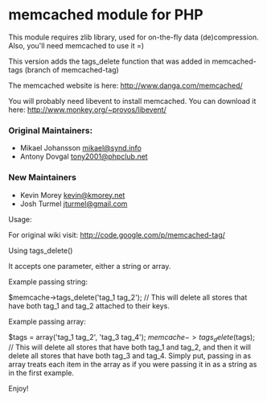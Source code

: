 memcached module for PHP
========================

This module requires zlib library, used for on-the-fly data (de)compression.
Also, you'll need memcached to use it =)

This version adds the tags_delete function that was added in memcached-tags (branch of memcached-tag)

The memcached website is here: <http://www.danga.com/memcached/>

You will probably need libevent to install memcached. You can download it here: <http://www.monkey.org/~provos/libevent/>

### Original Maintainers:

* Mikael Johansson <mikael@synd.info>
* Antony Dovgal <tony2001@phpclub.net>

### New Maintainers

* Kevin Morey <kevin@kmorey.net>
* Josh Turmel <jturmel@gmail.com>

Usage:

For original wiki visit: http://code.google.com/p/memcached-tag/

Using tags_delete()

It accepts one parameter, either a string or array.

Example passing string:

$memcache->tags_delete('tag_1 tag_2'); // This will delete all stores that have both tag_1 and tag_2 attached to their keys.

Example passing array:

$tags = array('tag_1 tag_2', 'tag_3 tag_4');
$memcache->tags_delete($tags); // This will delete all stores that have both tag_1 and tag_2, and then it will delete all stores that have both tag_3 and tag_4.  Simply put, passing in as array treats each item in the array as if you were passing it in as a string as in the first example.

Enjoy!
